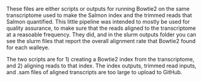 These files are either scripts or outputs for running Bowtie2 on the same transcriptome used to make the Salmon index and the 
trimmed reads that Salmon quantified. This little pipeline was intended to mostly be used for quality assurance, to make sure that
the reads aligned to the transcriptome at a reasoable frequency. They did, and in the slurm outputs folder you can see the slurm
files that report the overall alignment rate that Bowtie2 found for each walleye.

The two scripts are for 1) creating a Bowtie2 index from the transcriptome, and 2) aligning reads to that index. The index outputs,
trimmed read inputs, and .sam files of aligned transcripts are too large to upload to GitHub.
